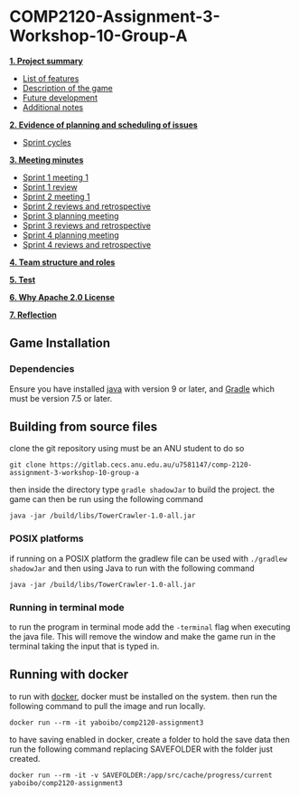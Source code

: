 # COMP2120-Assignment-3-Workshop-10-Group-A

[**1. Project summary**](Project%20summary)

- [List of features](https://gitlab.cecs.anu.edu.au/u7581147/comp-2120-assignment-3-workshop-10-group-a/-/wikis/Project%20summary/List%20of%20features)
- [Description of the game](https://gitlab.cecs.anu.edu.au/u7581147/comp-2120-assignment-3-workshop-10-group-a/-/wikis/Project%20summary/Description%20of%20the%20game)
- [Future development](https://gitlab.cecs.anu.edu.au/u7581147/comp-2120-assignment-3-workshop-10-group-a/-/wikis/Project%20summary/Future%20development)
- [Additional notes](https://gitlab.cecs.anu.edu.au/u7581147/comp-2120-assignment-3-workshop-10-group-a/-/wikis/Project%20summary/Additional%20notes)

[**2. Evidence of planning and scheduling of issues**](https://gitlab.cecs.anu.edu.au/u7581147/comp-2120-assignment-3-workshop-10-group-a/-/wikis/Evidence%20of%20planning%20and%20scheduling%20of%20issues/Planning%20and%20scheduling)

- [Sprint cycles](https://gitlab.cecs.anu.edu.au/u7581147/comp-2120-assignment-3-workshop-10-group-a/-/wikis/Evidence%20of%20planning%20and%20scheduling%20of%20issues/Sprint%20cycles)

[**3. Meeting minutes**](https://gitlab.cecs.anu.edu.au/u7581147/comp-2120-assignment-3-workshop-10-group-a/-/wikis/3.%20Meeting%20minutes)

- [Sprint 1 meeting 1](https://gitlab.cecs.anu.edu.au/u7581147/comp-2120-assignment-3-workshop-10-group-a/-/wikis/Meeting%20minutes/Sprint%201%20meeting%201)
- [Sprint 1 review](https://gitlab.cecs.anu.edu.au/u7581147/comp-2120-assignment-3-workshop-10-group-a/-/wikis/Sprint%201%20review)
- [Sprint 2 meeting 1](https://gitlab.cecs.anu.edu.au/u7581147/comp-2120-assignment-3-workshop-10-group-a/-/wikis/Meeting%20minutes/Sprint%202%20meeting%201)
- [Sprint 2 reviews and retrospective](https://gitlab.cecs.anu.edu.au/u7581147/comp-2120-assignment-3-workshop-10-group-a/-/wikis/Meeting%20minutes/Sprint%202%20reviews%20and%20retrospective)
- [Sprint 3 planning meeting](https://gitlab.cecs.anu.edu.au/u7581147/comp-2120-assignment-3-workshop-10-group-a/-/wikis/Meeting%20minutes/Sprint%203%20planning%20meeting)
- [Sprint 3 reviews and retrospective](https://gitlab.cecs.anu.edu.au/u7581147/comp-2120-assignment-3-workshop-10-group-a/-/wikis/Meeting%20minutes/Sprint%203%20reviews%20and%20retrospective)
- [Sprint 4 planning meeting](https://gitlab.cecs.anu.edu.au/u7581147/comp-2120-assignment-3-workshop-10-group-a/-/wikis/Meeting%20minutes/Sprint%204%20planning%20meeting)
- [Sprint 4 reviews and retrospective](https://gitlab.cecs.anu.edu.au/u7581147/comp-2120-assignment-3-workshop-10-group-a/-/wikis/Meeting%20minutes/Sprint%204%20reviews%20and%20retrospective)

[**4. Team structure and roles**](https://gitlab.cecs.anu.edu.au/u7581147/comp-2120-assignment-3-workshop-10-group-a/-/wikis/4.%20Team%20structure%20and%20roles)

[**5. Test**](https://gitlab.cecs.anu.edu.au/u7581147/comp-2120-assignment-3-workshop-10-group-a/-/wikis/5.%20Test)

[**6. Why Apache 2.0 License**](https://gitlab.cecs.anu.edu.au/u7581147/comp-2120-assignment-3-workshop-10-group-a/-/wikis/6.%20Why%20Apache%202.0%20License)

[**7. Reflection**](https://gitlab.cecs.anu.edu.au/u7581147/comp-2120-assignment-3-workshop-10-group-a/-/wikis/7.%20Reflection)

## Game Installation

### Dependencies

Ensure you have installed [java](https://www.java.com/en/download/help/download_options.html) with version 9 or later, and [Gradle](https://gradle.org/install/) which must be version 7.5 or later.

## Building from source files

clone the git repository using must be an ANU student to do so

```
git clone https://gitlab.cecs.anu.edu.au/u7581147/comp-2120-assignment-3-workshop-10-group-a
```

then inside the directory type `gradle shadowJar` to build the project. the game can then be run using the following command

```
java -jar /build/libs/TowerCrawler-1.0-all.jar
```

### POSIX platforms

if running on a POSIX platform the gradlew file can be used with `./gradlew shadowJar` and then using Java to run with the following command

```
java -jar /build/libs/TowerCrawler-1.0-all.jar
```

### Running in terminal mode

to run the program in terminal mode add the `-terminal` flag when executing the java file. This will remove the window and make the game run in the terminal taking the input that is typed in.

## Running with docker

to run with [docker](https://www.docker.com/get-started/), docker must be installed on the system. then run the following command to pull the image and run locally.

```
docker run --rm -it yaboibo/comp2120-assignment3
```

to have saving enabled in docker, create a folder to hold the save data then run the following command replacing SAVEFOLDER with the folder just created.

```
docker run --rm -it -v SAVEFOLDER:/app/src/cache/progress/current yaboibo/comp2120-assignment3
```